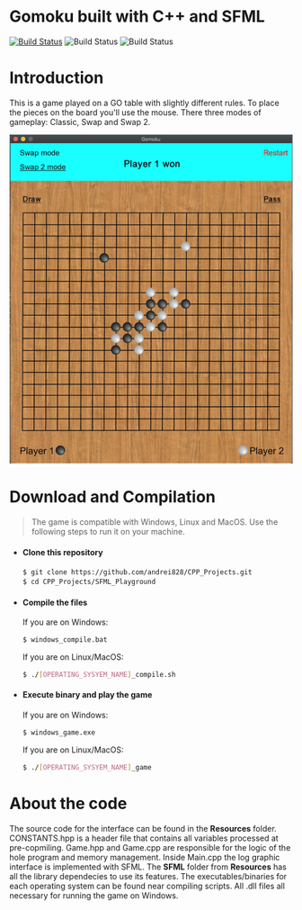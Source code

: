 # Gomoku built with C++ and SFML
[![Build Status](https://travis-ci.org/joemccann/dillinger.svg?branch=master)](https://github.com/andrei828/CPP_Projects) ![Build Status](https://img.shields.io/github/repo-size/andrei828/CPP_Projects) ![Build Status](https://img.shields.io/github/last-commit/andrei828/CPP_Projects)

 
# Introduction
This is a game played on a GO table with slightly different rules. To place the pieces on the board you'll use the mouse. There three modes of gameplay: Classic, Swap and Swap 2.

![Example of gameplay](https://github.com/andrei828/CPP_Projects/blob/master/SFML_Playground/Gomoku_game_example.png)

# Download and Compilation
> The game is compatible with Windows, Linux and MacOS. 
> Use the following steps to run it on your machine.
- ####  Clone this repository
    ```sh
    $ git clone https://github.com/andrei828/CPP_Projects.git
    $ cd CPP_Projects/SFML_Playground
    ```
- #### Compile the files
    If you are on Windows:
    ```sh
    $ windows_compile.bat
    ```
    If you are on Linux/MacOS:
     ```sh
    $ ./[OPERATING_SYSYEM_NAME]_compile.sh
    ```
- #### Execute binary and play the game
     If you are on Windows:
    ```sh
    $ windows_game.exe
    ```
    If you are on Linux/MacOS:
     ```sh
    $ ./[OPERATING_SYSYEM_NAME]_game
    ```

# About the code
The source code for the interface can be found in the **Resources** folder. CONSTANTS.hpp is a header file that contains all variables processed at pre-copmiling. Game.hpp and Game.cpp are responsible for the logic of the hole program and memory management. Inside Main.cpp the log graphic interface is implemented with SFML. The **SFML** folder from **Resources** has all the library dependecies to use its features. The executables/binaries for each operating system can be found near compiling scripts. All .dll files all necessary for running the game on Windows.
